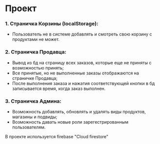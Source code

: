 # Проект #

### 1. Страничка	Корзины (localStorage): ###
* Пользователь не в системе добавлять и смотреть свою корзину с продуктами не может.
### 2.	Страничка Продавца: ###
* Вывод из бд на страницу всех заказов, которые еще не приняты с возможностью принять;
* Все принятые, но не выполненные заказы отображаются на страничке Продавца;
* После выполнения заказа и нажатия соответствующей кнопки в бд записывается время, когда заказ выполнен.
### 3.	Страничка Админа: ###
* Возможность добавлять, обновлять и удалять виды продуктов, магазины и подвиды;
* Возможность давать новые роли зарегестрированным пользователям.

В проекте используется firebase "Cloud firestore"
